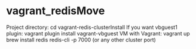 # vagrant_redisMove
Project directory: cd vagrant-redis-clusterInstall
If you want vbguest1 plugin: vagrant plugin install vagrant-vbguest
VM with Vagrant: vagrant up
brew install redis
redis-cli -p 7000 (or any other cluster port)
